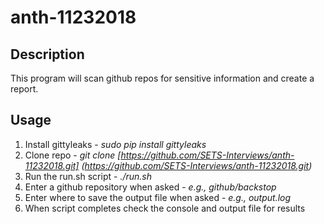 # anth-11232018

## Description
This program will scan github repos for sensitive information and create a report.

## Usage
1.  Install gittyleaks - *sudo pip install gittyleaks*
2.  Clone repo - *git clone [https://github.com/SETS-Interviews/anth-11232018.git] (https://github.com/SETS-Interviews/anth-11232018.git)*
3.  Run the run.sh script - *./run.sh*
4.  Enter a github repository when asked - *e.g., github/backstop*
5.  Enter where to save the output file when asked - *e.g., output.log*
6.  When script completes check the console and output file for results
